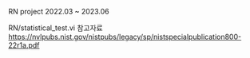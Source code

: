 RN project 2022.03 ~ 2023.06

RN/statistical_test.vi 참고자료 https://nvlpubs.nist.gov/nistpubs/legacy/sp/nistspecialpublication800-22r1a.pdf
